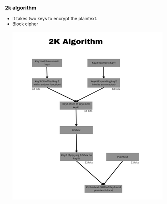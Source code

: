 ### 2k algorithm

- It takes two keys to encrypt the plaintext.
- Block cipher <br>
  <br>
  ![Flowchart](./Flowchart.png)
